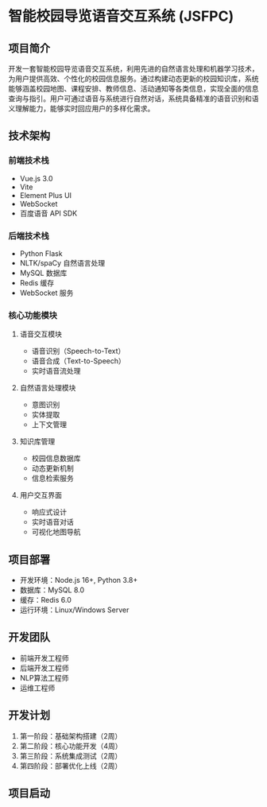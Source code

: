 # 智能校园导览语音交互系统 (JSFPC)

## 项目简介
开发一套智能校园导览语音交互系统，利用先进的自然语言处理和机器学习技术，为用户提供高效、个性化的校园信息服务。通过构建动态更新的校园知识库，系统能够涵盖校园地图、课程安排、教师信息、活动通知等各类信息，实现全面的信息查询与指引。用户可通过语音与系统进行自然对话，系统具备精准的语音识别和语义理解能力，能够实时回应用户的多样化需求。

## 技术架构

### 前端技术栈
- Vue.js 3.0
- Vite
- Element Plus UI
- WebSocket
- 百度语音 API SDK

### 后端技术栈
- Python Flask
- NLTK/spaCy 自然语言处理
- MySQL 数据库
- Redis 缓存
- WebSocket 服务

### 核心功能模块
1. 语音交互模块
   - 语音识别（Speech-to-Text）
   - 语音合成（Text-to-Speech）
   - 实时语音流处理

2. 自然语言处理模块
   - 意图识别
   - 实体提取
   - 上下文管理

3. 知识库管理
   - 校园信息数据库
   - 动态更新机制
   - 信息检索服务

4. 用户交互界面
   - 响应式设计
   - 实时语音对话
   - 可视化地图导航

## 项目部署
- 开发环境：Node.js 16+, Python 3.8+
- 数据库：MySQL 8.0
- 缓存：Redis 6.0
- 运行环境：Linux/Windows Server

## 开发团队
- 前端开发工程师
- 后端开发工程师
- NLP算法工程师
- 运维工程师

## 开发计划
1. 第一阶段：基础架构搭建（2周）
2. 第二阶段：核心功能开发（4周）
3. 第三阶段：系统集成测试（2周）
4. 第四阶段：部署优化上线（2周）

## 项目启动